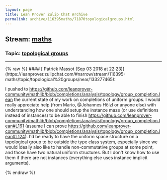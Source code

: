 ```yaml
---
layout: page
title: Lean Prover Zulip Chat Archive 
permalink: archive/116395maths/71870topologicalgroups.html
---
```


## Stream: [maths](https://leanprover-community.github.io/archive/116395maths/index.html)
### Topic: [topological groups](https://leanprover-community.github.io/archive/116395maths/71870topologicalgroups.html)

---

<base href="https://leanprover.zulipchat.com">
{% raw %}
#### [ Patrick Massot (Sep 03 2018 at 22:23)](https://leanprover.zulipchat.com/#narrow/stream/116395-maths/topic/topological%20groups/near/133277465):
<p>I pushed to <a href="https://github.com/leanprover-community/mathlib/blob/completions/analysis/topology/group_completion.lean" target="_blank" title="https://github.com/leanprover-community/mathlib/blob/completions/analysis/topology/group_completion.lean">https://github.com/leanprover-community/mathlib/blob/completions/analysis/topology/group_completion.lean</a> the current state of my work on completions of uniform groups. I would really appreciate help (from Mario, <span class="user-mention" data-user-id="110294">@Johannes Hölzl</span> or anyone else) with understanding how one should setup the instance maze (or use definitions instead of instances) to be able to finish <a href="https://github.com/leanprover-community/mathlib/blob/completions/analysis/topology/group_completion.lean#L161" target="_blank" title="https://github.com/leanprover-community/mathlib/blob/completions/analysis/topology/group_completion.lean#L161">https://github.com/leanprover-community/mathlib/blob/completions/analysis/topology/group_completion.lean#L161</a> (assume I can prove <a href="https://github.com/leanprover-community/mathlib/blob/completions/analysis/topology/group_completion.lean#L124" target="_blank" title="https://github.com/leanprover-community/mathlib/blob/completions/analysis/topology/group_completion.lean#L124">https://github.com/leanprover-community/mathlib/blob/completions/analysis/topology/group_completion.lean#L124</a>). I'd be ready to have the uniform space structure on a topological group to be outside the type class system, especially since we would ideally also like to handle non-commutative groups at some point, and those have two natural uniform structures. But I don't know how to use them if there are not instances (everything else uses instance implicit arguments).</p>


{% endraw %}
